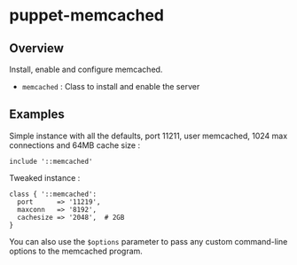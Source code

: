 # puppet-memcached

## Overview

Install, enable and configure memcached.

* `memcached` : Class to install and enable the server

## Examples

Simple instance with all the defaults, port 11211, user memcached, 1024 max
connections and 64MB cache size :

    include '::memcached'

Tweaked instance :

    class { '::memcached':
      port      => '11219',
      maxconn   => '8192',
      cachesize => '2048',  # 2GB
    }

You can also use the `$options` parameter to pass any custom command-line
options to the memcached program.

